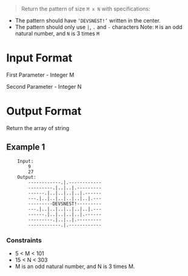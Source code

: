 > Return the pattern of size `M x N` with specifications:

- The pattern should have `‘DEVSNEST!’` written in the center.
- The pattern should only use `|`, `.` and `-` characters
  Note: `M` is an odd natural number, and `N` is 3 times `M`

# Input Format

First Parameter - Integer M

Second Parameter - Integer N

# Output Format

Return the array of string

## Example 1

```
    Input:
        9
        27
    Output:
        ------------.|.------------
        ---------.|..|..|.---------
        ------.|..|..|..|..|.------
        ---.|..|..|..|..|..|..|.---
        ---------DEVSNEST!---------
        ---.|..|..|..|..|..|..|.---
        ------.|..|..|..|..|.------
        ---------.|..|..|.---------
        ------------.|.------------
```

### Constraints

- 5 < M < 101
- 15 < N < 303
- M is an odd natural number, and N is 3 times M.
